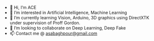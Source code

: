 - 👋 Hi, I’m ACE
- 👀 I’m interested in Artificial Intelligence, Machine Learning 
- 🌱 I’m currently learning Vision, Arduino, 3D graphics using DirectXTK under supervision of Proff Gordon.
- 💞️ I’m looking to collaborate on Deep Learning, Deep Fake
- 📫 Contact me @ asabaghpour@gmail.com

<!---
ACE is a ✨ special ✨ repository because its `README.md` (this file) appears on your GitHub profile.
You can click the Preview link to take a look at your changes.
--->
